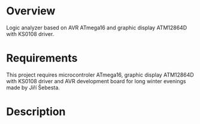# Overview
Logic analyzer based on AVR ATmega16 and graphic display ATM12864D with KS0108 driver.
# Requirements
This project requires microcontroler ATmega16, graphic display ATM12864D with KS0108 driver and AVR development board for long winter evenings made by Jiří Šebesta.
# Description
